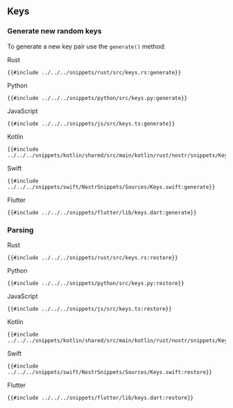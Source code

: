## Keys

### Generate new random keys

To generate a new key pair use the `generate()` method:

<custom-tabs category="lang">

<div slot="title">Rust</div>
<section>

```rust,ignore
{{#include ../../../snippets/rust/src/keys.rs:generate}}
```

</section>

<div slot="title">Python</div>
<section>

```python,ignore
{{#include ../../../snippets/python/src/keys.py:generate}}
```

</section>

<div slot="title">JavaScript</div>
<section>

```typescript,ignore
{{#include ../../../snippets/js/src/keys.ts:generate}}
```

</section>

<div slot="title">Kotlin</div>
<section>

```kotlin,ignore
{{#include ../../../snippets/kotlin/shared/src/main/kotlin/rust/nostr/snippets/Keys.kt:generate}}
```

</section>

<div slot="title">Swift</div>
<section>

```swift,ignore
{{#include ../../../snippets/swift/NostrSnippets/Sources/Keys.swift:generate}}
```

</section>

<div slot="title">Flutter</div>
<section>

```dart,ignore
{{#include ../../../snippets/flutter/lib/keys.dart:generate}}
```

</section>
</custom-tabs>

### Parsing

<custom-tabs category="lang">

<div slot="title">Rust</div>
<section>

```rust,ignore
{{#include ../../../snippets/rust/src/keys.rs:restore}}
```

</section>

<div slot="title">Python</div>
<section>

```python,ignore
{{#include ../../../snippets/python/src/keys.py:restore}}
```

</section>

<div slot="title">JavaScript</div>
<section>

```typescript,ignore
{{#include ../../../snippets/js/src/keys.ts:restore}}
```

</section>

<div slot="title">Kotlin</div>
<section>

```kotlin,ignore
{{#include ../../../snippets/kotlin/shared/src/main/kotlin/rust/nostr/snippets/Keys.kt:restore}}
```

</section>

<div slot="title">Swift</div>
<section>

```swift,ignore
{{#include ../../../snippets/swift/NostrSnippets/Sources/Keys.swift:restore}}
```

</section>

<div slot="title">Flutter</div>
<section>

```dart,ignore
{{#include ../../../snippets/flutter/lib/keys.dart:restore}}
```

</section>
</custom-tabs>
